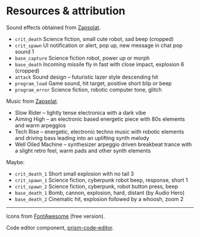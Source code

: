 # Resources & attribution

Sound effects obtained from [Zapsplat](https://www.zapsplat.com).

- `crit_death` Science fiction, small cute robot, sad beep (cropped)
- `crit_spawn` UI notification or alert, pop up, new message in chat pop sound 1
- `base_capture` Science fiction robot, power up or morph
- `base_death` Incoming missile fly in fast with close impact, explosion 6 (cropped)
- `attack` Sound design – futuristic lazer style descending hit
- `program_load` Game sound, hit target, positive short blip or beep
- `program_error` Science fiction, robotic computer tone, glitch

Music from [Zapsplat](https://www.zapsplat.com).

- Slow Rider – lightly tense electronica with a dark vibe
- Aiming High – an electronic based energetic piece with 80s elements and warm arpeggios
- Tech Rise – energetic, electronic techno music with robotic elements and driving bass leading into an uplifting synth melody
- Well Oiled Machine – synthesizer arpeggio driven breakbeat trance with a slight retro feel, warm pads and other synth elements

Maybe:

- `crit_death_1` Short small explosion with no tail 3
- `crit_spawn_1` Science fiction, cyberpunk robot beep, response, short 1
- `crit_spawn_2` Science fiction, cyberpunk, robot button press, beep
- `base_death_1` Bomb, cannon, explosion, hard, distant (by Audio Hero)
- `base_death_2` Cinematic hit, explosion followed by a whoosh, zoom 2

---

Icons from [FontAwesome](https://fontawesome.com/) (free version).

Code editor component, [prism-code-editor](https://github.com/FIameCaster/prism-code-editor).
